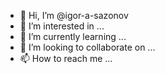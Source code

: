 - 👋 Hi, I’m @igor-a-sazonov
- 👀 I’m interested in ...
- 🌱 I’m currently learning ...
- 💞️ I’m looking to collaborate on ...
- 📫 How to reach me ...

<!---
igor-a-sazonov/igor-a-sazonov is a ✨ special ✨ repository because its `README.md` (this file) appears on your GitHub profile.
You can click the Preview link to take a look at your changes.
--->
